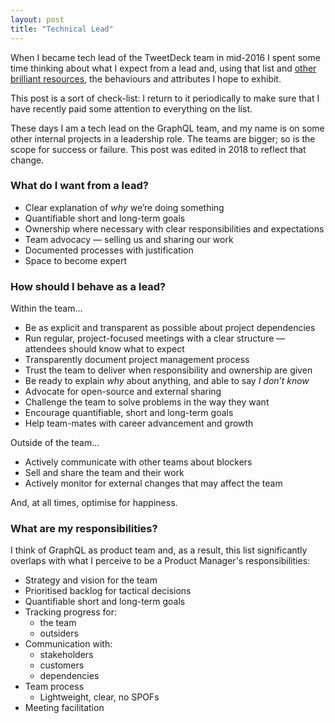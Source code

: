 ```yaml
---
layout: post
title: "Technical Lead"
---
```


When I became tech lead of the TweetDeck team in mid-2016 I spent some time thinking about what I expect from a lead and, using that list and [other brilliant resources](/2016/06/03/frontend-reading-list.html#professional-practice), the behaviours and attributes I hope to exhibit.

This post is a sort of check-list: I return to it periodically to make sure that I have recently paid some attention to everything on the list.

These days I am a tech lead on the GraphQL team, and my name is on some other internal projects in a leadership role. The teams are bigger; so is the scope for success or failure. This post was edited in 2018 to reflect that change.

### What do I want from a lead?

- Clear explanation of *why* we’re doing something
- Quantifiable short and long-term goals
- Ownership where necessary with clear responsibilities and expectations
- Team advocacy — selling us and sharing our work
- Documented processes with justification
- Space to become expert

### How should I behave as a lead?

Within the team...

- Be as explicit and transparent as possible about project dependencies
- Run regular, project-focused meetings with a clear structure — attendees should know what to expect
- Transparently document project management process
- Trust the team to deliver when responsibility and ownership are given
- Be ready to explain *why* about anything, and able to say *I don’t know*
- Advocate for open-source and external sharing
- Challenge the team to solve problems in the way they want
- Encourage quantifiable, short and long-term goals
- Help team-mates with career advancement and growth

Outside of the team...

- Actively communicate with other teams about blockers
- Sell and share the team and their work
- Actively monitor for external changes that may affect the team

And, at all times, optimise for happiness.

### What are my responsibilities?

I think of GraphQL as product team and, as a result, this list significantly overlaps with what I perceive to be a Product Manager's responsibilities:

- Strategy and vision for the team
- Prioritised backlog for tactical decisions
- Quantifiable short and long-term goals
- Tracking progress for:
  - the team
  - outsiders
- Communication with:
  - stakeholders
  - customers
  - dependencies
- Team process
  - Lightweight, clear, no SPOFs
- Meeting facilitation
